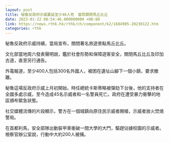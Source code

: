 ```yaml
---
layout: post
title: 秘魯反政府示威蔓延至少46人死　當局關閉馬丘比丘
date: 2023-01-22 08:54:46.000000000 +08:00
link: https://news.rthk.hk/rthk/ch/component/k2/1684905-20230122.htm
categories: rthk
---
```


秘魯反政府示威持續，當局宣布，關閉著名旅遊景點馬丘比丘。

文化部當地周六發表聲明說，鑑於社會形勢和保障遊客安全，關閉馬丘比丘及印加古道，直至另行通告。

外電報道，至少400人包括300名外國人，被困在遺址山腳下一個小鎮，要求撤離。

秘魯這場反政府示威上月初開始，時任總統卡斯蒂略被彈劾下台後，他的支持者在全國多處示威，至今造成45名示威者和一名警員死亡。政府在遭受暴力衝擊的地區頒布緊急狀態。

社交媒體流傳的片段顯示，警方在一個城鎮向原住民示威者開槍，示威者放火焚燒警局。

在首都利馬，安全部隊出動裝甲車衝破一間大學的大門，驅趕佔據校園的示威者。檢察官辦公室說，行動中大約200人被捕。

